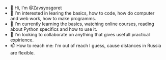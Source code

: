 - 👋 Hi, I’m @Zavsyosgoret
- 👀 I’m interested in learing the basics, how to code, how do computer and web work, how to make programms.
- 🌱 I’m currently learning the basics, watching online courses, reading about Python specifics and how to use it.
- 💞️ I’m looking to collaborate on anything that gives usefull practical expirience.
- 📫 How to reach me: I'm out of reach I guess, cause distances in Russia are flexible.

<!---
Zavsyosgoret/Zavsyosgoret is a ✨ special ✨ repository because its `README.md` (this file) appears on your GitHub profile.
You can click the Preview link to take a look at your changes.
--->
